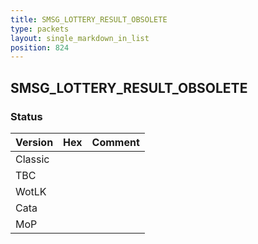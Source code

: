 ```yaml
---
title: SMSG_LOTTERY_RESULT_OBSOLETE
type: packets
layout: single_markdown_in_list
position: 824
---
```


## SMSG_LOTTERY_RESULT_OBSOLETE

### Status

Version    | Hex        | Comment
---------- | ---------- | ---------- 
Classic    |            |
TBC        |            |
WotLK      |            |
Cata       |            |
MoP        |            |